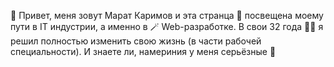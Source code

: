 👋  Привет, меня зовут Марат Каримов и эта странца 📝 посвещена моему пути в IT индустрии, а именно в 🪄 Web-разработке.
В свои 32 года 👨‍🦳 я решил полностью изменить свою жизнь (в части рабочей специальности). И знаете ли, намериния у меня серьёзные 👾
